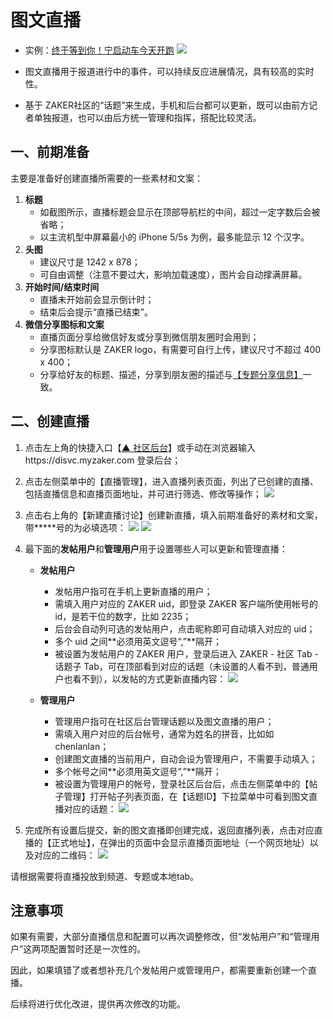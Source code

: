 # 图文直播
- 实例：[终于等到你！宁启动车今天开跑](http://huodong.myzaker.com/main/zhibo/?id=5735d1019490cb0344000030)
![](img/26-1.jpg)

- 图文直播用于报道进行中的事件，可以持续反应进展情况，具有较高的实时性。
- 基于 ZAKER社区的“话题”来生成，手机和后台都可以更新，既可以由前方记者单独报道，也可以由后方统一管理和指挥，搭配比较灵活。

## 一、前期准备
主要是准备好创建直播所需要的一些素材和文案：
1. **标题**
    - 如截图所示，直播标题会显示在顶部导航栏的中间，超过一定字数后会被省略；
    - 以主流机型中屏幕最小的 iPhone 5/5s 为例，最多能显示 12 个汉字。
2. **头图**
    - 建议尺寸是 1242 x 878；
    - 可自由调整（注意不要过大，影响加载速度），图片会自动撑满屏幕。
3. **开始时间/结束时间**
    - 直播未开始前会显示倒计时；
    - 结束后会提示“直播已结束”。
4. **微信分享图标和文案**
    - 直播页面分享给微信好友或分享到微信朋友圈时会用到；
    - 分享图标默认是 ZAKER logo，有需要可自行上传，建议尺寸不超过 400 x 400；
    - 分享给好友的标题、描述，分享到朋友圈的描述与[【专题分享信息】](chapter13-6.html)一致。

## 二、创建直播
1. 点击左上角的快捷入口【[▲ 社区后台](https://disvc.myzaker.com/)】或手动在浏览器输入https://disvc.myzaker.com 登录后台；
2. 点击左侧菜单中的【直播管理】，进入直播列表页面，列出了已创建的直播、包括直播信息和直播页面地址，并可进行筛选、修改等操作；
![](img/26-2.jpg)

3. 点击右上角的【新建直播讨论】创建新直播，填入前期准备好的素材和文案，带*****号的为必填选项：
![](img/26-3.jpg)
![](img/26-4.jpg)

4. 最下面的**发帖用户**和**管理用户**用于设置哪些人可以更新和管理直播：
    - **发帖用户**
        - 发帖用户指可在手机上更新直播的用户；
        - 需填入用户对应的 ZAKER uid，即登录 ZAKER 客户端所使用帐号的 id，是若干位的数字，比如 2235；
        - 后台会自动列可选的发帖用户，点击昵称即可自动填入对应的 uid；
        - 多个 uid 之间**必须用英文逗号“,”**隔开；
        - 被设置为发帖用户的 ZAKER 用户，登录后进入 ZAKER - 社区 Tab - 话题子 Tab，可在顶部看到对应的话题（未设置的人看不到，普通用户也看不到），以发帖的方式更新直播内容：
        ![](img/26-5.jpg)

    - **管理用户**
        - 管理用户指可在社区后台管理话题以及图文直播的用户；
        - 需填入用户对应的后台帐号，通常为姓名的拼音，比如如 chenlanlan；
        - 创建图文直播的当前用户，自动会设为管理用户，不需要手动填入；
        - 多个帐号之间**必须用英文逗号“,”**隔开；
        - 被设置为管理用户的帐号，登录社区后台后，点击左侧菜单中的【帖子管理】打开帖子列表页面，在【话题ID】下拉菜单中可看到图文直播对应的话题：
        ![](img/26-6.jpg)

5. 完成所有设置后提交，新的图文直播即创建完成，返回直播列表，点击对应直播的【正式地址】，在弹出的页面中会显示直播页面地址（一个网页地址）以及对应的二维码：
![](img/26-7.jpg)

请根据需要将直播投放到频道、专题或本地tab。

## 注意事项
如果有需要，大部分直播信息和配置可以再次调整修改，但“发帖用户”和“管理用户”这两项配置暂时还是一次性的。

因此，如果填错了或者想补充几个发帖用户或管理用户，都需要重新创建一个直播。

后续将进行优化改进，提供再次修改的功能。
